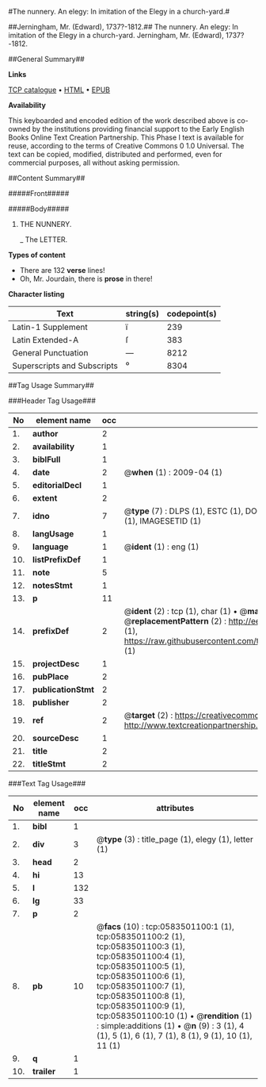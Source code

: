 #The nunnery. An elegy: In imitation of the Elegy in a church-yard.#

##Jerningham, Mr. (Edward), 1737?-1812.##
The nunnery. An elegy: In imitation of the Elegy in a church-yard.
Jerningham, Mr. (Edward), 1737?-1812.

##General Summary##

**Links**

[TCP catalogue](http://www.ota.ox.ac.uk/tcp/)  • 
[HTML](http://tei.it.ox.ac.uk/tcp/Texts-HTML/free/004/004887788.html)  • 
[EPUB](http://tei.it.ox.ac.uk/tcp/Texts-EPUB/free/004/004887788.epub)

**Availability**

This keyboarded and encoded edition of the
	       work described above is co-owned by the institutions
	       providing financial support to the Early English Books
	       Online Text Creation Partnership. This Phase I text is
	       available for reuse, according to the terms of Creative
	       Commons 0 1.0 Universal. The text can be copied,
	       modified, distributed and performed, even for
	       commercial purposes, all without asking permission.


##Content Summary##

#####Front#####

#####Body#####

1. THE NUNNERY.

    _ The LETTER.

**Types of content**

  * There are 132 **verse** lines!
  * Oh, Mr. Jourdain, there is **prose** in there!

**Character listing**


|Text|string(s)|codepoint(s)|
|---|---|---|
|Latin-1 Supplement|ï|239|
|Latin Extended-A|ſ|383|
|General Punctuation|—|8212|
|Superscripts             and Subscripts|⁰|8304|

##Tag Usage Summary##

###Header Tag Usage###

|No|element name|occ|attributes|
|---|---|---|---|
|1.|__author__|2||
|2.|__availability__|1||
|3.|__biblFull__|1||
|4.|__date__|2| @__when__ (1) : 2009-04 (1)|
|5.|__editorialDecl__|1||
|6.|__extent__|2||
|7.|__idno__|7| @__type__ (7) : DLPS (1), ESTC (1), DOCNO (1), TCP (1), GALEDOCNO (1), CONTENTSET (1), IMAGESETID (1)|
|8.|__langUsage__|1||
|9.|__language__|1| @__ident__ (1) : eng (1)|
|10.|__listPrefixDef__|1||
|11.|__note__|5||
|12.|__notesStmt__|1||
|13.|__p__|11||
|14.|__prefixDef__|2| @__ident__ (2) : tcp (1), char (1)  •  @__matchPattern__ (2) : ([0-9\-]+):([0-9IVX]+) (1), (.+) (1)  •  @__replacementPattern__ (2) : http://eebo.chadwyck.com/downloadtiff?vid=$1&page=$2 (1), https://raw.githubusercontent.com/textcreationpartnership/Texts/master/tcpchars.xml#$1 (1)|
|15.|__projectDesc__|1||
|16.|__pubPlace__|2||
|17.|__publicationStmt__|2||
|18.|__publisher__|2||
|19.|__ref__|2| @__target__ (2) : https://creativecommons.org/publicdomain/zero/1.0/ (1), http://www.textcreationpartnership.org/docs/. (1)|
|20.|__sourceDesc__|1||
|21.|__title__|2||
|22.|__titleStmt__|2||


###Text Tag Usage###

|No|element name|occ|attributes|
|---|---|---|---|
|1.|__bibl__|1||
|2.|__div__|3| @__type__ (3) : title_page (1), elegy (1), letter (1)|
|3.|__head__|2||
|4.|__hi__|13||
|5.|__l__|132||
|6.|__lg__|33||
|7.|__p__|2||
|8.|__pb__|10| @__facs__ (10) : tcp:0583501100:1 (1), tcp:0583501100:2 (1), tcp:0583501100:3 (1), tcp:0583501100:4 (1), tcp:0583501100:5 (1), tcp:0583501100:6 (1), tcp:0583501100:7 (1), tcp:0583501100:8 (1), tcp:0583501100:9 (1), tcp:0583501100:10 (1)  •  @__rendition__ (1) : simple:additions (1)  •  @__n__ (9) : 3 (1), 4 (1), 5 (1), 6 (1), 7 (1), 8 (1), 9 (1), 10 (1), 11 (1)|
|9.|__q__|1||
|10.|__trailer__|1||
